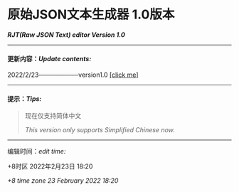 # **原始JSON文本生成器 1.0版本** 
***RJT(Raw JSON Text) editor Version 1.0***

---
#### 更新内容：*Update contents:*

2022/2/23─────────version1.0 [\[click me\]](./version-1.0)

---
#### 提示：*Tips:*
>现在仅支持简体中文
>
>*This version only supports Simplified Chinese now.*
---
编辑时间：*edit time:*

+8时区 2022年2月23日 18:20

*+8 time zone 23 February 2022 18:20*
